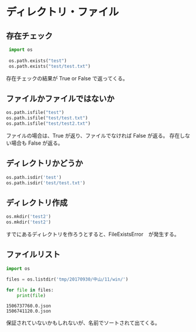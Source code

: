 # ディレクトリ・ファイル
## 存在チェック
``` python
 import os
 
 os.path.exists("test")
 os.path.exists("test/test.txt")
```

存在チェックの結果が True or False で返ってくる。

## ファイルかファイルではないか

``` python
os.path.isfile("test")
os.path.isfile("test/test.txt")
os.path.isfile("test/test2.txt")
```
ファイルの場合は、True が返り、ファイルでなければ False が返る。
存在しない場合も False が返る。

## ディレクトリかどうか

``` python
os.path.isdir('test')
os.path.isdir('test/test.txt')
```

## ディレクトリ作成
``` python
os.mkdir('test2')
os.mkdir('test2')
```
すでにあるディレクトリを作ろうとすると、FileExistsError　が発生する。


## ファイルリスト
``` python
import os

files = os.listdir('tmp/20170930/中山/11/win/')

for file in files:
	print(file)
```

```
1506737760.0.json
1506741120.0.json
```
保証されていないかもしれないが、名前でソートされて出てくる。



